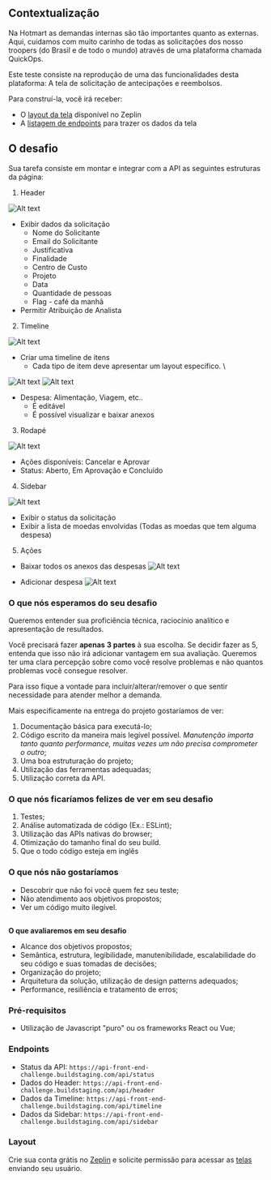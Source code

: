 ## **Contextualização**

Na Hotmart as demandas internas são tão importantes quanto as externas. Aqui, cuidamos com muito carinho de todas as solicitações dos nosso troopers (do Brasil e de todo o mundo) através de uma plataforma chamada QuickOps. 

Este teste consiste na reprodução de uma das funcionalidades desta plataforma: A tela de solicitação de antecipações e reembolsos.

Para construí-la, você irá receber:

*   O [layout da tela](#layout) disponível no Zeplin
*   A [listagem de endpoints](#endpoints) para trazer os dados da tela


## **O desafio**

Sua tarefa consiste em montar e integrar com a API as seguintes estruturas da página:

1. Header

![Alt text](assets/images/header.jpeg?raw=true "Header")

*   Exibir dados da solicitação
    *   Nome do Solicitante
    *   Email do Solicitante
    *   Justificativa
    *   Finalidade
    *   Centro de Custo
    *   Projeto
    *   Data
    *   Quantidade de pessoas
    *   Flag - café da manhã
*   Permitir Atribuição de Analista

2. Timeline

![Alt text](assets/images/timeline.jpeg?raw=true "Timeline")

*   Criar uma timeline de itens
    *   Cada tipo de item deve apresentar um layout específico. \


![Alt text](assets/images/item.jpeg?raw=true "Item")
![Alt text](assets/images/item-detail.jpeg?raw=true "Item Detail")

*   Despesa: Alimentação, Viagem, etc..
    *   É editável
    *   É possível visualizar e baixar anexos

3. Rodapé

![Alt text](assets/images/rodape.jpeg?raw=true "Rodapé")


*   Ações disponíveis: Cancelar e Aprovar
*   Status: Aberto, Em Aprovação e Concluído

4. Sidebar

![Alt text](assets/images/sidebar.jpeg?raw=true "Sidebar")

*   Exibir o status da solicitação
*   Exibir a lista de moedas envolvidas (Todas as moedas que tem alguma despesa)

5. Ações

*   Baixar todos os anexos das despesas
![Alt text](assets/images/barra-acoes.jpeg?raw=true "Barra Ações")

*   Adicionar despesa
![Alt text](assets/images/despesa.jpeg?raw=true "Adicionar Despesa")
	


### **O que nós esperamos do seu desafio**

Queremos entender sua proficiência técnica, raciocínio analítico e apresentação de resultados. 

Você precisará fazer **apenas** **3 partes** à sua escolha. Se decidir fazer as 5, entenda que isso não irá adicionar vantagem em sua avaliação. Queremos ter uma clara percepção sobre como você resolve problemas e não quantos problemas você consegue resolver.

Para isso fique a vontade para incluir/alterar/remover o que sentir necessidade para atender melhor a demanda.

Mais especificamente na entrega do projeto gostaríamos de ver:



1. Documentação básica para executá-lo;
2. Código escrito da maneira mais legível possível. _Manutenção importa tanto quanto performance, muitas vezes um não precisa comprometer o outro_;
3. Uma boa estruturação do projeto;
4. Utilização das ferramentas adequadas;
5. Utilização correta da API.


### **O que nós ficaríamos felizes de ver em seu desafio**



1. Testes;
2. Análise automatizada de código (Ex.: ESLint);
3. Utilização das APIs nativas do browser;
4. Otimização do tamanho final do seu build.
5. Que o todo código esteja em inglês


### **O que nós não gostaríamos**



*   Descobrir que não foi você quem fez seu teste;
*   Não atendimento aos objetivos propostos;
*   Ver um código muito ilegível.

## 
**O que avaliaremos em seu desafio**

*   Alcance dos objetivos propostos;
*   Semântica, estrutura, legibilidade, manutenibilidade, escalabilidade do seu código e suas tomadas de decisões;
*   Organização do projeto;
*   Arquitetura da solução, utilização de design patterns adequados;
*   Performance, resiliência e tratamento de erros;


### **Pré-requisitos**

*   Utilização de Javascript "puro" ou os frameworks React ou Vue;


### **Endpoints**

* Status da API: `https://api-front-end-challenge.buildstaging.com/api/status`
* Dados do Header: `https://api-front-end-challenge.buildstaging.com/api/header`
* Dados da Timeline: `https://api-front-end-challenge.buildstaging.com/api/timeline`
* Dados da Sidebar: `https://api-front-end-challenge.buildstaging.com/api/sidebar`

### **Layout**

Crie sua conta grátis no [Zeplin](https://zeplin.io/) e solicite permissão para acessar as [telas](https://zpl.io/VKMGOg8) enviando seu usuário.
